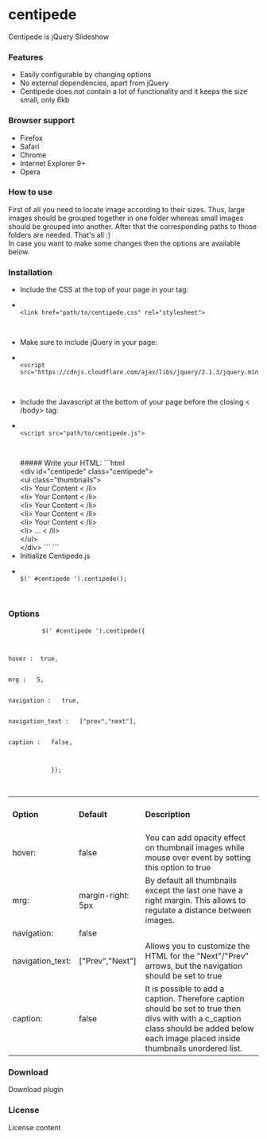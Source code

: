 # centipede
Centipede is jQuery Slideshow

<h3>Features</h3>
<div class="section_content">
    <ul class="features_list">
        <li><span>Easily configurable by changing options</span></li>
        <li><span>No external dependencies, apart from jQuery</span></li>
        <li><span>Centipede does not contain a lot of functionality and it keeps the size small, only 6kb</span></li>
    </ul>
</div>

<h3>Browser support</h3>
<div class="section_content">
    <ul class="browser_support_list">
        <li><span>Firefox</span></li>
        <li><span>Safari</span></li>
        <li><span>Chrome</span></li>
        <li><span>Internet Explorer 9+</span></li>
        <li><span>Opera</span></li>
    </ul>
</div>
 <h3>How to use</h3>
<div class="section_content">
    <p class="how_to_use_desc">
        First of all you need to locate image according to their sizes. Thus, large images should be grouped together in one folder whereas small images should be grouped into another.
        After that the corresponding paths to those folders are needed. That's all :) <br>
        In case you want to make some changes then the options are available below.
    </p>
</div>
<h3>Installation</h3>
<div class="section_content">
    <ul class="installation_list">
        <li>Include the CSS at the top of your page in your <head> tag:</li>
        <li>
        <pre class="cnt_code">
            <code>
<span><</span>link href="path/to/centipede.css" rel=<span>"stylesheet"</span>>
            </code>
        </pre>
        </li>
        <li>Make sure to include jQuery in your page:</li>
        <li>
            <pre class="cnt_code">
                <code>
<span><</span>script <span>src</span>=<span>"https://cdnjs.cloudflare.com/ajax/libs/jquery/2.1.3/jquery.min.js"</span>>
                </code>
            </pre>
        </li>
        <li>Include the Javascript at the bottom of your page before the closing < /body> tag:</li>
        <li>
            <pre class="cnt_code">
                <code>
<span><</span>script <span class="cnt_attr">src</span>=<span class="cnt_string">"path/to/centipede.js"</span>>
                </code>
            </pre>
        </li>
##### Write your HTML:
```html
<div><span><</span>div <span class="cnt_attr">id</span>=<span class="cnt_string">"centipede"</span> class=<span class="cnt_string">"centipede"</span>> </div>
<div class="cnt_html"><span><</span>ul class=<span class="cnt_string">"thumbnails"</span>></div>
        <div class="cnt_ul">
            <div><span><span><</span>li></span> Your Content <span><</span> <span class="cnt_attr">/li></span></div>
            <div><span><span><</span>li></span> Your Content <span><</span> <span class="cnt_attr">/li></span></div>
            <div><span><span><</span>li></span> Your Content <span><</span> <span class="cnt_attr">/li></span></div>
            <div><span><span><</span>li></span> Your Content <span><</span> <span class="cnt_attr">/li></span></div>
            <div><span><span><</span>li></span> Your Content <span><</span> <span class="cnt_attr">/li></span></div>
            <div><span><span><</span>li></span> ... <span><</span> <span class="cnt_attr">/li></span> </div>
        </div>
<div class="cnt_html"><span><</span>/ul></div>
<span><</span>/div>
```
```
        <li>Initialize Centipede.js</li>
        <li>
         <pre class="cnt_code">
            <code>
$(<span class="cnt_string">' #centipede '</span>).centipede();
            </code>
         </pre>
        </li>
    </ul>
</div>

<h3>Options</h3>
<div class="section_content">
    <pre class="cnt_code">
        <code>$(<span class="cnt_string">' #centipede '</span>).centipede({
                <div>
                    <div><span>hover&nbsp;: </span><span>&nbsp;true</span>,</div>
                    <div><span>mrg&nbsp;:  </span><span>&nbsp;5</span>, </div>
                    <div><span>navigation&nbsp;:  </span><span>&nbsp;true</span>, </div>
                    <div><span>navigation_text&nbsp;:  </span><span>&nbsp;["prev","next"]</span>, </div>
                    <div><span>caption&nbsp;:  </span><span>&nbsp;false</span>, </div>
                </div>
            });
        </code>
    </pre>
</div>

<table class="options_list">
    <tr>
        <td><h4>Option</h4></td>
        <td><h4>Default</h4></td>
        <td><h4>Description</h4></td>
    </tr>
    <tr>
        <td class="key">hover:</td>
        <td class="default">false</td>
        <td class="value">You can add opacity effect on thumbnail images while mouse over event by setting this option to <span class="selected">true</span></td>
    </tr>
    <tr>
        <td class="key">mrg:</td>
        <td class="default">margin-right: 5px</td>
        <td class="value">By default all thumbnails except the last one have a right margin. This allows to regulate a distance between images.</td>
    </tr>
    <tr>
        <td class="key">navigation:</td>
        <td class="default">false</td>
        <td class="value"></td>
    </tr>
    <tr>
        <td class="key">navigation_text:</td>
        <td class="default">["Prev","Next"]</td>
        <td class="value">Allows you to customize the HTML for the "Next"/"Prev" arrows, but the <span class="selected">navigation</span> should be set to true</td>
    </tr>
    <tr>
        <td class="key">caption:</td>
        <td class="default">false</td>
        <td class="value">It is possible to add a caption. Therefore <span class="selected">caption</span> should be set to true
            then divs with with a <span class="selected">c_caption</span> class should be added below each image placed inside <span class="selected">thumbnails</span> unordered list. </td>
    </tr>
</table>
<h3>Download</h3>
<div class="section_content">
    Download plugin
</div>
<h3>License</h3>
<div class="section_content">
    License content
</div>
